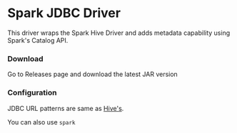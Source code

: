 # Spark JDBC Driver

This driver wraps the Spark Hive Driver and adds metadata capability using Spark's Catalog API.

### Download
 
Go to Releases page and download the latest JAR version

### Configuration

JDBC URL patterns are same as [Hive's](https://cwiki.apache.org/confluence/display/Hive/HiveServer2+Clients#HiveServer2Clients-ConnectionURLs).

You can also use `spark`

